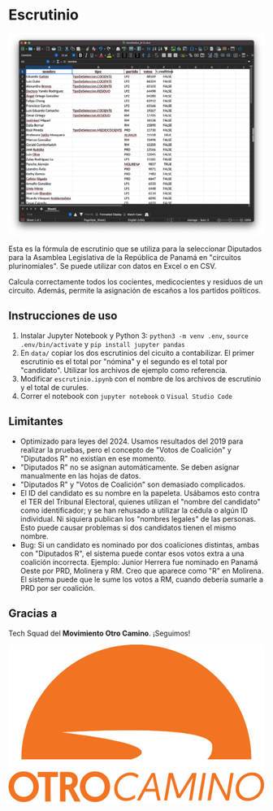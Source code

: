 # Escrutinio

![Screenshot](docs/screenshot1.png)

Esta es la fórmula de escrutinio que se utiliza para la seleccionar Diputados para la Asamblea Legislativa de la República de Panamá en "circuitos plurinomiales". Se puede utilizar con datos en Excel o en CSV.

Calcula correctamente todos los cocientes, medicocientes y residuos de un circuito. Además, permite la asignación de escaños a los partidos políticos.

## Instrucciones de uso

1. Instalar Jupyter Notebook y Python 3: `python3 -m venv .env`, `source .env/bin/activate` y `pip install jupyter pandas`
1. En `data/` copiar los dos escrutinios del cicuito a contabilizar. El primer escrutinio es el total por "nómina" y el segundo es el total por "candidato". Utilizar los archivos de ejemplo como referencia.
1. Modificar `escrutinio.ipynb` con el nombre de los archivos de escrutinio y el total de curules.
1. Correr el notebook con `jupyter notebook` o `Visual Studio Code`

## Limitantes

- Optimizado para leyes del 2024. Usamos resultados del 2019 para realizar la pruebas, pero el concepto de "Votos de Coalición" y "Diputados R" no existían en ese momento.
- "Diputados R" no se asignan automáticamente. Se deben asignar manualmente en las hojas de datos.
- "Diputados R" y "Votos de Coalición" son demasiado complicados.
- El ID del candidato es su nombre en la papeleta. Usábamos esto contra el TER del Tribunal Electoral, quienes utilizan el "nombre del candidato" como identificador; y se han rehusado a utilizar la cédula o algún ID individual. Ni siquiera publican los "nombres legales" de las personas. Esto puede causar problemas si dos candidatos tienen el mismo nombre.
- Bug: Si un candidato es nominado por dos coaliciones distintas, ambas con "Diputados R", el sistema puede contar esos votos extra a una coalición incorrecta. Ejemplo: Junior Herrera fue nominado en Panamá Oeste por PRD, Molinera y RM. Creo que aparece como "R" en Molirena. El sistema puede que le sume los votos a RM, cuando debería sumarle a PRD por ser coalición.

## Gracias a

Tech Squad del **Movimiento Otro Camino**. ¡Seguimos!

![MOCA](docs/otrocamino-logo.svg)
